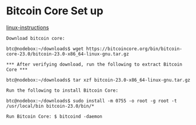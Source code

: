 # Bitcoin Core Set up

[linux-instructions](https://bitcoin.org/en/full-node#linux-instructions)

```
Download bitcoin core:

btc@nodebox:~/downloads$ wget https://bitcoincore.org/bin/bitcoin-core-23.0/bitcoin-23.0-x86_64-linux-gnu.tar.gz

*** After verifying download, run the following to extract Bitcoin Core ***

btc@nodebox:~/downloads$ tar xzf bitcoin-23.0-x86_64-linux-gnu.tar.gz

Run the following to install Bitcoin Core:

btc@nodebox:~/downloads$ sudo install -m 0755 -o root -g root -t /usr/local/bin bitcoin-23.0/bin/*

Run Bitcoin Core: $ bitcoind -daemon
```